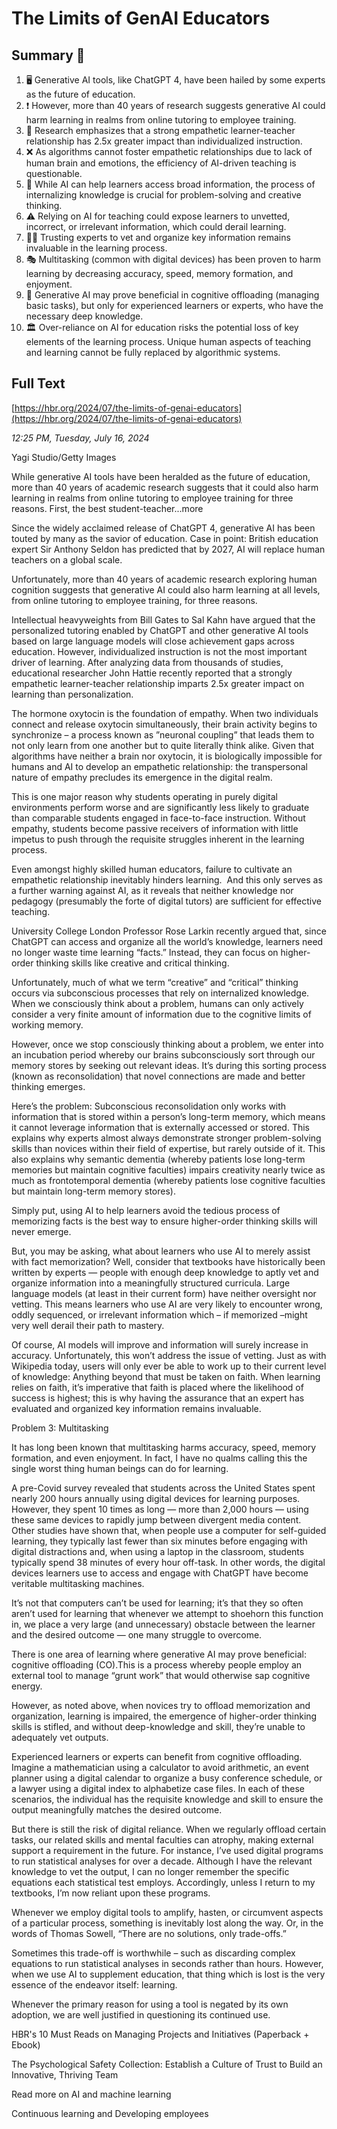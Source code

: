 # The Limits of GenAI Educators

## Summary 🤖

1. 🖥️ Generative AI tools, like ChatGPT 4, have been hailed by some experts as the future of education.
2. ❗ However, more than 40 years of research suggests generative AI could harm learning in realms from online tutoring to employee training.
3. 🧡 Research emphasizes that a strong empathetic learner-teacher relationship has 2.5x greater impact than individualized instruction.
4. ❌ As algorithms cannot foster empathetic relationships due to lack of human brain and emotions, the efficiency of AI-driven teaching is questionable.
5. 📘 While AI can help learners access broad information, the process of internalizing knowledge is crucial for problem-solving and creative thinking.
6. ⚠️ Relying on AI for teaching could expose learners to unvetted, incorrect, or irrelevant information, which could derail learning.
7. 👩‍🏫 Trusting experts to vet and organize key information remains invaluable in the learning process.
8. 🎭 Multitasking (common with digital devices) has been proven to harm learning by decreasing accuracy, speed, memory formation, and enjoyment.
9. 💪 Generative AI may prove beneficial in cognitive offloading (managing basic tasks), but only for experienced learners or experts, who have the necessary deep knowledge.
10. 🏛️ Over-reliance on AI for education risks the potential loss of key elements of the learning process. Unique human aspects of teaching and learning cannot be fully replaced by algorithmic systems.

## Full Text

[https://hbr.org/2024/07/the-limits-of-genai-educators](https://hbr.org/2024/07/the-limits-of-genai-educators)

*12:25 PM, Tuesday, July 16, 2024*

Yagi Studio/Getty Images

While generative AI tools have been heralded as the future of education, more than 40 years of academic research suggests that it could also harm learning in realms from online tutoring to employee training for three reasons. First, the best student-teacher...more

Since the widely acclaimed release of ChatGPT 4, generative AI has been touted by many as the savior of education. Case in point: British education expert Sir Anthony Seldon has predicted that by 2027, AI will replace human teachers on a global scale.

Unfortunately, more than 40 years of academic research exploring human cognition suggests that generative AI could also harm learning at all levels, from online tutoring to employee training, for three reasons.

Intellectual heavyweights from Bill Gates to Sal Kahn have argued that the personalized tutoring enabled by ChatGPT and other generative AI tools based on large language models will close achievement gaps across education. However, individualized instruction is not the most important driver of learning. After analyzing data from thousands of studies, educational researcher John Hattie recently reported that a strongly empathetic learner-teacher relationship imparts 2.5x greater impact on learning than personalization.

The hormone oxytocin is the foundation of empathy. When two individuals connect and release oxytocin simultaneously, their brain activity begins to synchronize – a process known as ”neuronal coupling” that leads them to not only learn from one another but to quite literally think alike. Given that algorithms have neither a brain nor oxytocin, it is biologically impossible for humans and AI to develop an empathetic relationship: the transpersonal nature of empathy precludes its emergence in the digital realm.

This is one major reason why students operating in purely digital environments perform worse and are significantly less likely to graduate than comparable students engaged in face-to-face instruction. Without empathy, students become passive receivers of information with little impetus to push through the requisite struggles inherent in the learning process.

Even amongst highly skilled human educators, failure to cultivate an empathetic relationship inevitably hinders learning.  And this only serves as a further warning against AI, as it reveals that neither knowledge nor pedagogy (presumably the forte of digital tutors) are sufficient for effective teaching.

University College London Professor Rose Larkin recently argued that, since ChatGPT can access and organize all the world’s knowledge, learners need no longer waste time learning “facts.” Instead, they can focus on higher-order thinking skills like creative and critical thinking.

Unfortunately, much of what we term “creative” and “critical” thinking occurs via subconscious processes that rely on internalized knowledge. When we consciously think about a problem, humans can only actively consider a very finite amount of information due to the cognitive limits of working memory.

However, once we stop consciously thinking about a problem, we enter into an incubation period whereby our brains subconsciously sort through our memory stores by seeking out relevant ideas. It’s during this sorting process (known as reconsolidation) that novel connections are made and better thinking emerges.

Here’s the problem: Subconscious reconsolidation only works with information that is stored within a person’s long-term memory, which means it cannot leverage information that is externally accessed or stored. This explains why experts almost always demonstrate stronger problem-solving skills than novices within their field of expertise, but rarely outside of it. This also explains why semantic dementia (whereby patients lose long-term memories but maintain cognitive faculties) impairs creativity nearly twice as much as frontotemporal dementia (whereby patients lose cognitive faculties but maintain long-term memory stores).

Simply put, using AI to help learners avoid the tedious process of memorizing facts is the best way to ensure higher-order thinking skills will never emerge.

But, you may be asking, what about learners who use AI to merely assist with fact memorization? Well, consider that textbooks have historically been written by experts — people with enough deep knowledge to aptly vet and organize information into a meaningfully structured curricula. Large language models (at least in their current form) have neither oversight nor vetting. This means learners who use AI are very likely to encounter wrong, oddly sequenced, or irrelevant information which – if memorized –might very well derail their path to mastery.

Of course, AI models will improve and information will surely increase in accuracy. Unfortunately, this won’t address the issue of vetting. Just as with Wikipedia today, users will only ever be able to work up to their current level of knowledge: Anything beyond that must be taken on faith. When learning relies on faith, it’s imperative that faith is placed where the likelihood of success is highest; this is why having the assurance that an expert has evaluated and organized key information remains invaluable.

Problem 3: Multitasking

It has long been known that multitasking harms accuracy, speed, memory formation, and even enjoyment. In fact, I have no qualms calling this the single worst thing human beings can do for learning.

A pre-Covid survey revealed that students across the United States spent nearly 200 hours annually using digital devices for learning purposes. However, they spent 10 times as long — more than 2,000 hours — using these same devices to rapidly jump between divergent media content. Other studies have shown that, when people use a computer for self-guided learning, they typically last fewer than six minutes before engaging with digital distractions and, when using a laptop in the classroom, students typically spend 38 minutes of every hour off-task. In other words, the digital devices learners use to access and engage with ChatGPT have become veritable multitasking machines.

It’s not that computers can’t be used for learning; it’s that they so often aren’t used for learning that whenever we attempt to shoehorn this function in, we place a very large (and unnecessary) obstacle between the learner and the desired outcome — one many struggle to overcome.

There is one area of learning where generative AI may prove beneficial: cognitive offloading (CO).This is a process whereby people employ an external tool to manage “grunt work” that would otherwise sap cognitive energy.

However, as noted above, when novices try to offload memorization and organization, learning is impaired, the emergence of higher-order thinking skills is stifled, and without deep-knowledge and skill, they’re unable to adequately vet outputs.

Experienced learners or experts can benefit from cognitive offloading. Imagine a mathematician using a calculator to avoid arithmetic, an event planner using a digital calendar to organize a busy conference schedule, or a lawyer using a digital index to alphabetize case files. In each of these scenarios, the individual has the requisite knowledge and skill to ensure the output meaningfully matches the desired outcome.

But there is still the risk of digital reliance. When we regularly offload certain tasks, our related skills and mental faculties can atrophy, making external support a requirement in the future. For instance, I’ve used digital programs to run statistical analyses for over a decade. Although I have the relevant knowledge to vet the output, I can no longer remember the specific equations each statistical test employs. Accordingly, unless I return to my textbooks, I’m now reliant upon these programs.

Whenever we employ digital tools to amplify, hasten, or circumvent aspects of a particular process, something is inevitably lost along the way. Or, in the words of Thomas Sowell, “There are no solutions, only trade-offs.”

Sometimes this trade-off is worthwhile – such as discarding complex equations to run statistical analyses in seconds rather than hours. However, when we use AI to supplement education, that thing which is lost is the very essence of the endeavor itself: learning.

Whenever the primary reason for using a tool is negated by its own adoption, we are well justified in questioning its continued use.

HBR's 10 Must Reads on Managing Projects and Initiatives (Paperback + Ebook)

The Psychological Safety Collection: Establish a Culture of Trust to Build an Innovative, Thriving Team

Read more on AI and machine learning

Continuous learning and Developing employees


